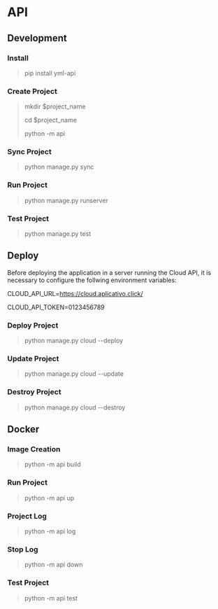 # API

## Development

### Install

> pip install yml-api

### Create Project

> mkdir $project_name
> 
> cd $project_name
> 
> python -m api

### Sync Project

> python manage.py sync

### Run Project

> python manage.py runserver

### Test Project

> python manage.py test

## Deploy

Before deploying the application in a server running the Cloud API, it is necessary to configure the follwing
environment variables:

CLOUD_API_URL=https://cloud.aplicativo.click/

CLOUD_API_TOKEN=0123456789

### Deploy Project

> python manage.py cloud --deploy

### Update Project

> python manage.py cloud --update

### Destroy Project

> python manage.py cloud --destroy


## Docker

### Image Creation

> python -m api build

### Run Project

> python -m api up

### Project Log

> python -m api log

### Stop Log

> python -m api down

### Test Project

> python -m api test
